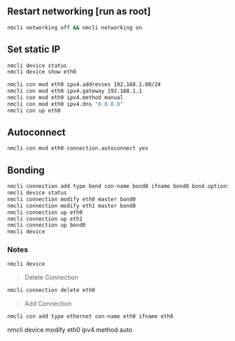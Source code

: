 ## Restart networking [run as root]
```bash
nmcli networking off && nmcli networking on
```

## Set static IP
```bash
nmcli device status
nmcli device show eth0
```

```bash
nmcli con mod eth0 ipv4.addresses 192.168.1.80/24
nmcli con mod eth0 ipv4.gateway 192.168.1.1
nmcli con mod eth0 ipv4.method manual
nmcli con mod eth0 ipv4.dns "8.8.8.8"
nmcli con up eth0
```

## Autoconnect
```bash
nmcli con mod eth0 connection.autoconnect yes
```

## Bonding
```bash
nmcli connection add type bond con-name bond0 ifname bond0 bond.options "mode=balance-tlb,miimon=1000"
nmcli device status
nmcli connection modify eth0 master bond0
nmcli connection modify eth1 master bond0
nmcli connection up eth0
nmcli connection up eth1
nmcli connection up bond0
nmcli device
```

### Notes
```bash
nmcli device
```
> Delete Connection
```bash
nmcli connection delete eth0
```
> Add Connection
```bash
nmcli con add type ethernet con-name eth0 ifname eth0
```
nmcli device modify eth0 ipv4.method auto
